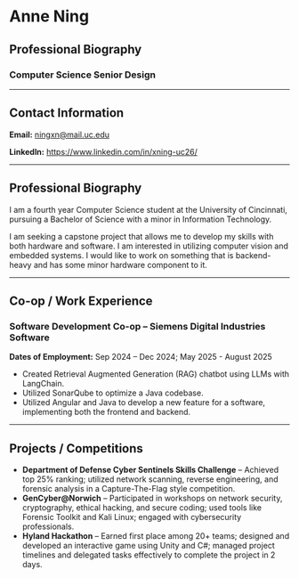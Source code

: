 # Anne Ning 
## Professional Biography
### Computer Science Senior Design

---

## Contact Information
**Email:** ningxn@mail.uc.edu

**LinkedIn:** https://www.linkedin.com/in/xning-uc26/

---

## Professional Biography

I am a fourth year Computer Science student at the University of Cincinnati, pursuing a Bachelor of Science with a minor in Information Technology.

I am seeking a capstone project that allows me to develop my skills with both hardware and software. I am interested in utilizing computer vision and embedded systems. I would like to work on something that is backend-heavy and has some minor hardware component to it.

---

## Co-op / Work Experience

### Software Development Co-op – Siemens Digital Industries Software
**Dates of Employment:** Sep 2024 – Dec 2024; May 2025 - August 2025  
- Created Retrieval Augmented Generation (RAG) chatbot using LLMs with LangChain.
- Utilized SonarQube to optimize a Java codebase.
- Utilized Angular and Java to develop a new feature for a software, implementing both the frontend and backend.

---

## Projects / Competitions

- **Department of Defense Cyber Sentinels Skills Challenge** – Achieved top 25% ranking; utilized network scanning, reverse engineering, and forensic analysis in a Capture-The-Flag style competition.
- **GenCyber@Norwich** – Participated in workshops on network security, cryptography, ethical hacking, and secure coding; used tools like Forensic Toolkit and Kali Linux; engaged with cybersecurity professionals.
- **Hyland Hackathon** – Earned first place among 20+ teams; designed and developed an interactive game using Unity and C#; managed project timelines and delegated tasks effectively to complete the project in 2 days.
